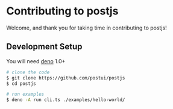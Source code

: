 # Contributing to postjs

Welcome, and thank you for taking time in contributing to postjs!

## Development Setup

You will need [deno](https://deno.land/) 1.0+

```bash
# clone the code
$ git clone https://github.com/postui/postjs
$ cd postjs

# run examples
$ deno -A run cli.ts ./examples/hello-world/
```
